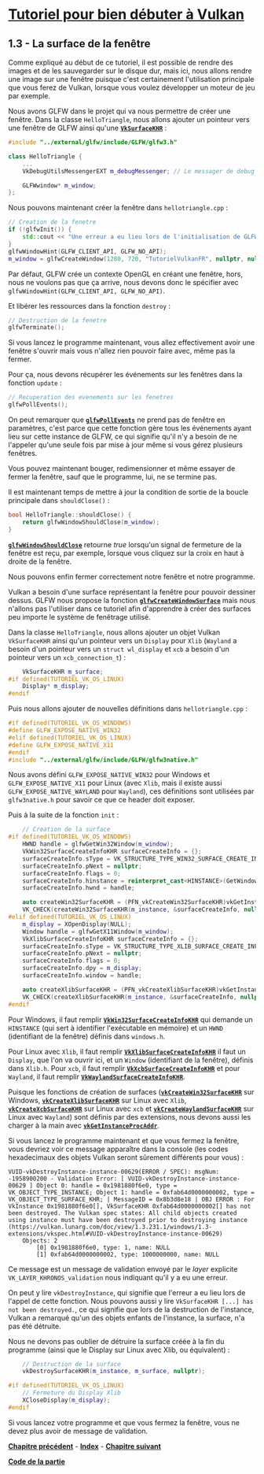 # [Tutoriel pour bien débuter à Vulkan](../index.md)
## 1.3 - La surface de la fenêtre

Comme expliqué au début de ce tutoriel, il est possible de rendre des images et de les sauvegarder sur le disque dur, mais ici, nous allons rendre une image sur une fenêtre puisque c'est certainement l'utilisation principale que vous ferez de Vulkan, lorsque vous voulez développer un moteur de jeu par exemple.

Nous avons GLFW dans le projet qui va nous permettre de créer une fenêtre. Dans la classe ``HelloTriangle``, nous allons ajouter un pointeur vers une fenêtre de GLFW ainsi qu'une [**``VkSurfaceKHR``**](https://registry.khronos.org/vulkan/specs/1.3-extensions/man/html/VkSurfaceKHR.html) :

```CPP
#include "../external/glfw/include/GLFW/glfw3.h"

class HelloTriangle {
	...
	VkDebugUtilsMessengerEXT m_debugMessenger; // Le messager de debug cree lors du chapitre precedent

	GLFWwindow* m_window;
};
```

Nous pouvons maintenant créer la fenêtre dans ``hellotriangle.cpp`` :

```CPP
// Creation de la fenetre
if (!glfwInit()) {
	std::cout << "Une erreur a eu lieu lors de l'initialisation de GLFW." << std::endl;
}
glfwWindowHint(GLFW_CLIENT_API, GLFW_NO_API);
m_window = glfwCreateWindow(1280, 720, "TutorielVulkanFR", nullptr, nullptr);
```

Par défaut, GLFW crée un contexte OpenGL en créant une fenêtre, hors, nous ne voulons pas que ça arrive, nous devons donc le spécifier avec ``glfwWindowHint(GLFW_CLIENT_API, GLFW_NO_API)``.

Et libérer les ressources dans la fonction ``destroy`` :

```CPP
// Destruction de la fenetre
glfwTerminate();
```

Si vous lancez le programme maintenant, vous allez effectivement avoir une fenêtre s'ouvrir mais vous n'allez rien pouvoir faire avec, même pas la fermer.

Pour ça, nous devons récupérer les événements sur les fenêtres dans la fonction ``update`` :

```CPP
// Recuperation des evenements sur les fenetres
glfwPollEvents();
```

On peut remarquer que [**``glfwPollEvents``**](https://www.glfw.org/docs/3.3/group__window.html#ga37bd57223967b4211d60ca1a0bf3c832) ne prend pas de fenêtre en paramètres, c'est parce que cette fonction gère tous les événements ayant lieu sur cette instance de GLFW, ce qui signifie qu'il n'y a besoin de ne l'appeler qu'une seule fois par mise à jour même si vous gérez plusieurs fenêtres.

Vous pouvez maintenant bouger, redimensionner et même essayer de fermer la fenêtre, sauf que le programme, lui, ne se termine pas.

Il est maintenant temps de mettre à jour la condition de sortie de la boucle principale dans ``shouldClose()`` :

```CPP
bool HelloTriangle::shouldClose() {
	return glfwWindowShouldClose(m_window);
}
```

[**``glfwWindowShouldClose``**](https://www.glfw.org/docs/3.3/group__window.html#ga24e02fbfefbb81fc45320989f8140ab5) retourne *true* lorsqu'un signal de fermeture de la fenêtre est reçu, par exemple, lorsque vous cliquez sur la croix en haut à droite de la fenêtre.

Nous pouvons enfin fermer correctement notre fenêtre et notre programme.

Vulkan a besoin d'une surface représentant la fenêtre pour pouvoir dessiner dessus. GLFW nous propose la fonction [**``glfwCreateWindowSurface``**](https://www.glfw.org/docs/3.3/group__vulkan.html#ga1a24536bec3f80b08ead18e28e6ae965) mais nous n'allons pas l'utiliser dans ce tutoriel afin d'apprendre à créer des surfaces peu importe le système de fenêtrage utilisé.

Dans la classe ``HelloTriangle``, nous allons ajouter un objet Vulkan ``VkSurfaceKHR`` ainsi qu'un pointeur vers un ``Display`` pour ``Xlib`` (``Wayland`` a besoin d'un pointeur vers un ``struct wl_display`` et ``xcb`` a besoin d'un pointeur vers un ``xcb_connection_t``) :

```CPP
	VkSurfaceKHR m_surface;
#if defined(TUTORIEL_VK_OS_LINUX)
	Display* m_display;
#endif
```

Puis nous allons ajouter de nouvelles définitions dans ``hellotriangle.cpp`` :

```CPP
#if defined(TUTORIEL_VK_OS_WINDOWS)
#define GLFW_EXPOSE_NATIVE_WIN32
#elif defined(TUTORIEL_VK_OS_LINUX)
#define GLFW_EXPOSE_NATIVE_X11
#endif
#include "../external/glfw/include/GLFW/glfw3native.h"
```

Nous avons défini ``GLFW_EXPOSE_NATIVE_WIN32`` pour Windows et ``GLFW_EXPOSE_NATIVE_X11`` pour Linux (avec ``Xlib``, mais il existe aussi ``GLFW_EXPOSE_NATIVE_WAYLAND`` pour ``Wayland``), ces définitions sont utilisées par ``glfw3native.h`` pour savoir ce que ce header doit exposer.

Puis à la suite de la fonction ``init`` :

```CPP
	// Creation de la surface
#if defined(TUTORIEL_VK_OS_WINDOWS)
	HWND handle = glfwGetWin32Window(m_window);
	VkWin32SurfaceCreateInfoKHR surfaceCreateInfo = {};
	surfaceCreateInfo.sType = VK_STRUCTURE_TYPE_WIN32_SURFACE_CREATE_INFO_KHR;
	surfaceCreateInfo.pNext = nullptr;
	surfaceCreateInfo.flags = 0;
	surfaceCreateInfo.hinstance = reinterpret_cast<HINSTANCE>(GetWindowLongPtr(handle, GWLP_HINSTANCE));
	surfaceCreateInfo.hwnd = handle;

	auto createWin32SurfaceKHR = (PFN_vkCreateWin32SurfaceKHR)vkGetInstanceProcAddr(m_instance, "vkCreateWin32SurfaceKHR");
	VK_CHECK(createWin32SurfaceKHR(m_instance, &surfaceCreateInfo, nullptr, &m_surface));
#elif defined(TUTORIEL_VK_OS_LINUX)
	m_display = XOpenDisplay(NULL);
	Window handle = glfwGetX11Window(m_window);
	VkXlibSurfaceCreateInfoKHR surfaceCreateInfo = {};
	surfaceCreateInfo.sType = VK_STRUCTURE_TYPE_XLIB_SURFACE_CREATE_INFO_KHR;
	surfaceCreateInfo.pNext = nullptr;
	surfaceCreateInfo.flags = 0;
	surfaceCreateInfo.dpy = m_display;
	surfaceCreateInfo.window = handle;

	auto createXlibSurfaceKHR = (PFN_vkCreateXlibSurfaceKHR)vkGetInstanceProcAddr(m_instance, "vkCreateXlibSurfaceKHR");
	VK_CHECK(createXlibSurfaceKHR(m_instance, &surfaceCreateInfo, nullptr, &m_surface));
#endif
```

Pour Windows, il faut remplir [**``VkWin32SurfaceCreateInfoKHR``**](https://registry.khronos.org/vulkan/specs/1.3-extensions/man/html/VkWin32SurfaceCreateInfoKHR.html) qui demande un ``HINSTANCE`` (qui sert à identifier l'exécutable en mémoire) et un ``HWND`` (identifiant de la fenêtre) définis dans ``windows.h``.

Pour Linux avec ``Xlib``, il faut remplir [**``VkXlibSurfaceCreateInfoKHR``**](https://registry.khronos.org/vulkan/specs/1.3-extensions/man/html/VkXlibSurfaceCreateInfoKHR.html) il faut un ``Display``, que l'on va ouvrir ici, et un ``Window`` (identifiant de la fenêtre), définis dans ``Xlib.h``. Pour ``xcb``, il faut remplir [**``VkXcbSurfaceCreateInfoKHR``**](https://registry.khronos.org/vulkan/specs/1.3-extensions/man/html/VkXcbSurfaceCreateInfoKHR.html) et pour ``Wayland``, il faut remplir [**``VkWaylandSurfaceCreateInfoKHR``**](https://registry.khronos.org/vulkan/specs/1.3-extensions/man/html/VkWaylandSurfaceCreateInfoKHR.html).

Puisque les fonctions de création de surfaces ([**``vkCreateWin32SurfaceKHR``**](https://registry.khronos.org/vulkan/specs/1.3-extensions/man/html/vkCreateWin32SurfaceKHR.html) sur Windows, [**``vkCreateXlibSurfaceKHR``**](https://registry.khronos.org/vulkan/specs/1.3-extensions/man/html/vkCreateXlibSurfaceKHR.html) sur Linux avec ``Xlib``, [**``vkCreateXcbSurfaceKHR``**](https://registry.khronos.org/vulkan/specs/1.3-extensions/man/html/vkCreateXcbSurfaceKHR.html) sur Linux avec ``xcb`` et [**``vkCreateWaylandSurfaceKHR``**](https://registry.khronos.org/vulkan/specs/1.3-extensions/man/html/vkCreateWaylandSurfaceKHR.html) sur Linux avec ``Wayland``) sont définis par des extensions, nous devons aussi les charger à la main avec [**``vkGetInstanceProcAddr``**](https://registry.khronos.org/vulkan/specs/1.3-extensions/man/html/vkGetInstanceProcAddr.html).

Si vous lancez le programme maintenant et que vous fermez la fenêtre, vous devriez voir ce message apparaître dans la console (les codes hexadecimaux des objets Vulkan seront sûrement différents pour vous) :

```
VUID-vkDestroyInstance-instance-00629(ERROR / SPEC): msgNum: -1958900200 - Validation Error: [ VUID-vkDestroyInstance-instance-00629 ] Object 0: handle = 0x1981880f6e0, type = VK_OBJECT_TYPE_INSTANCE; Object 1: handle = 0xfab64d0000000002, type = VK_OBJECT_TYPE_SURFACE_KHR; | MessageID = 0x8b3d8e18 | OBJ ERROR : For VkInstance 0x1981880f6e0[], VkSurfaceKHR 0xfab64d0000000002[] has not been destroyed. The Vulkan spec states: All child objects created using instance must have been destroyed prior to destroying instance (https://vulkan.lunarg.com/doc/view/1.3.231.1/windows/1.3-extensions/vkspec.html#VUID-vkDestroyInstance-instance-00629)
    Objects: 2
        [0] 0x1981880f6e0, type: 1, name: NULL
        [1] 0xfab64d0000000002, type: 1000000000, name: NULL
```

Ce message est un message de validation envoyé par le *layer* explicite ``VK_LAYER_KHRONOS_validation`` nous indiquant qu'il y a eu une erreur.

On peut y lire ``vkDestroyInstance``, qui signifie que l'erreur a eu lieu lors de l'appel de cette fonction. Nous pouvons aussi y lire ``VkSurfaceKHR [...] has not been destroyed.``, ce qui signifie que lors de la destruction de l'instance, Vulkan a remarqué qu'un des objets enfants de l'instance, la surface, n'a pas été détruite.

Nous ne devons pas oublier de détruire la surface créée à la fin du programme (ainsi que le Display sur Linux avec Xlib, ou équivalent) :

```CPP
	// Destruction de la surface
	vkDestroySurfaceKHR(m_instance, m_surface, nullptr);

#if defined(TUTORIEL_VK_OS_LINUX)
	// Fermeture du Display Xlib
	XCloseDisplay(m_display);
#endif
```

Si vous lancez votre programme et que vous fermez la fenêtre, vous ne devez plus avoir de message de validation.

[**Chapitre précédent**](2.md) - [**Index**](../index.md) - [**Chapitre suivant**](4.md)

[**Code de la partie**](https://github.com/ZaOniRinku/TutorielVulkanFR/tree/partie1)